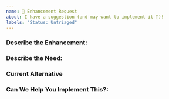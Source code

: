 ```yaml
---
name: 🚀 Enhancement Request
about: I have a suggestion (and may want to implement it 🙂)!
labels: "Status: Untriaged"
---
```


### Describe the Enhancement:
<!---  What you are trying to achieve that you can't? -->

### Describe the Need:
<!---  What kind of user do you believe would utilize this enhancement, and how many users might want this functionality -->

### Current Alternative
<!--- Is there a current alternative that you can utilize to workaround the lack of this enhancement -->

### Can We Help You Implement This?:
<!--- The best way to ensure your enhancement is built is to help implement the enhancement yourself. If you're interested in helping out we'd love to give you a hand to make this possible. Let us know if there's something you need. -->

